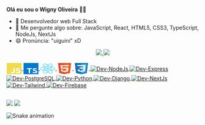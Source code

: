 <p><b>Olá eu sou o Wigny Oliveira</b> 👋😄</p> 

- 🌱 Desenvolvedor web Full Stack
- 💬 Me pergunte algo sobre: JavaScript, React, HTML5, CSS3, TypeScript, NodeJs, NextJs
- 😄 Pronúncia: "uiguini" xD


<div align="center">
<a href="https://github.com/wiigny">
<img height="180em" src="https://github-readme-stats.vercel.app/api?username=wiigny&show_icons=true&theme=dracula&include_all_commits=true&count_private=true"/>
<img height="180em" src="https://github-readme-stats.vercel.app/api/top-langs/?username=wiigny&layout=compact&langs_count=7&theme=dracula"/>
</div>

<div style="display: inline_block"><br>
<img align="center" alt="Dev-Js" height="30" width="40" src="https://raw.githubusercontent.com/devicons/devicon/master/icons/javascript/javascript-plain.svg">
<img align="center" alt="Dev-Ts" height="30" width="40" src="https://raw.githubusercontent.com/devicons/devicon/master/icons/typescript/typescript-plain.svg">
<img align="center" alt="Dev-React" height="30" width="40" src="https://raw.githubusercontent.com/devicons/devicon/master/icons/react/react-original.svg">
<img align="center" alt="Dev-HTML" height="30" width="40" src="https://raw.githubusercontent.com/devicons/devicon/master/icons/html5/html5-original.svg">
<img align="center" alt="Dev-CSS" height="30" width="40" src="https://raw.githubusercontent.com/devicons/devicon/master/icons/css3/css3-original.svg">
<img align="center" alt="Dev-NodeJs" height="30" width="40" src="https://cdn.jsdelivr.net/gh/devicons/devicon/icons/nodejs/nodejs-original.svg">
<img align="center" alt="Dev-Express" height="30" width="40" src="https://cdn.jsdelivr.net/gh/devicons/devicon/icons/express/express-original.svg">
<img align="center" alt="Dev-PostgreSQL" height="30" width="40" src="https://cdn.jsdelivr.net/gh/devicons/devicon/icons/postgresql/postgresql-original.svg">
<img align="center" alt="Dev-Python" height="30" width="40" src="https://cdn.jsdelivr.net/gh/devicons/devicon/icons/python/python-original.svg">
<img align="center" alt="Dev-Django" height="30" width="40" src="https://cdn.jsdelivr.net/gh/devicons/devicon/icons/django/django-plain.svg">
<img align="center" alt="Dev-NextJs" height="30" width="40" src="https://cdn.jsdelivr.net/gh/devicons/devicon/icons/nextjs/nextjs-line.svg">
<img align="center" alt="Dev-Tailwind" height="30" width="40" src="https://cdn.jsdelivr.net/gh/devicons/devicon/icons/tailwindcss/tailwindcss-plain.svg">
  <img align="center" alt="Dev-Firebase" height="30" width="40" src="https://cdn.jsdelivr.net/gh/devicons/devicon/icons/firebase/firebase-plain.svg" />
</div>

##

<div>
  <a href = "mailto:wigny36@gmail.com"><img src="https://img.shields.io/badge/Gmail-D14836?style=for-the-badge&logo=gmail&logoColor=white" target="_blank"></a>
  <a href="https://www.linkedin.com/in/wigny-oliveira-064104246/" target="_blank"><img src="https://img.shields.io/badge/LinkedIn-0077B5?style=for-the-badge&logo=linkedin&logoColor=white" target="_blank"></a>
  
  ![Snake animation](https://github.com/wiigny/wiigny/blob/output/github-contribution-grid-snake.svg)
</div>
